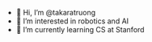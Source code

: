 - 👋 Hi, I’m @takaratruong
- 👀 I’m interested in robotics and AI
- 🌱 I’m currently learning CS at Stanford

<!---
takaratruong/takaratruong is a ✨ special ✨ repository because its `README.md` (this file) appears on your GitHub profile.
You can click the Preview link to take a look at your changes.
--->
